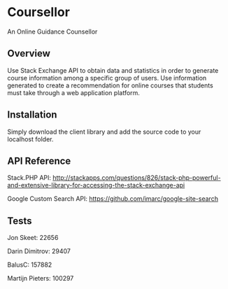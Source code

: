 # Coursellor
An Online Guidance Counsellor

## Overview
Use Stack Exchange API to obtain data and statistics in order to generate course information among a specific group of users. Use information generated to create a recommendation for online courses that students must take through a web application platform.

## Installation
Simply download the client library and add the source code to your localhost folder.

## API Reference
Stack.PHP API: http://stackapps.com/questions/826/stack-php-powerful-and-extensive-library-for-accessing-the-stack-exchange-api

Google Custom Search API: https://github.com/imarc/google-site-search

## Tests
Jon Skeet: 22656

Darin Dimitrov: 29407

BalusC: 157882

Martijn Pieters: 100297
